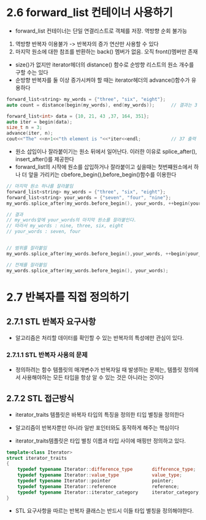 # 2.6 forward_list<T> 컨테이너 사용하기
- forward_list 컨테이너는 단일 연결리스트로 객체를 저장. 역방향 순회 불가능
 1. 역방향 반복자 이용불가 -> 반복자의 증가 연산만 사용할 수 있다
 2. 마지막 원소에 대한 참조를 반환하는 back() 멤버가 없음. 오직 front()멤버만 존재
- size()가 없지만 iterator헤더의 distance() 함수로 순방향 리스트의 원소 개수를 구할 수는 있다
- 순방향 반복자를 둘 이상 증가시켜야 할 때는 iterator헤더의 advance()함수가 유용하다
```C++
forward_list<string> my_words = {"three", "six", "eight"};
auto count = distance(begin(my_words), end(my_words));      // 결과는 3

forward_list<int> data = {10, 21, 43 ,37, 164, 351};
auto iter = begin(data);
size_t n = 3;
advance(iter, n);
cout<<"The" <<n+1<<"th element is "<<*iter<<endl;           // 37 출력
```
- 원소 삽입이나 잘라붙이기는 원소 뒤에서 일어난다. 이러한 이유로 splice_after(), insert_after()를 제공한다
- forward_list의 시작에 원소를 삽입하거나 잘라붙이고 싶을때는 첫번쨰원소에서 하나 더 앞을 가리키는 cbefore_begin(),before_begin()함수를 이용한다
```C++
// 마지막 원소 하나를 잘라붙임
forward_list<string> my_words = {"three", "six", "eight"};
forward_list<string> your_words = {"seven", "four", "nine"};
my_words.splice_after(my_words.before_begin(), your_words, ++begin(your_words));

// 결과
// my_words앞에 your_words의 마지막 원소를 잘라붙인다.
// 따라서 my_words : nine, three, six, eight
// your_words : seven, four


// 범위를 잘라붙임
my_words.splice_after(my_words.before_begin(),your_words, ++begin(your_words), end(your_words));

// 전체를 잘라붙임
my_words.splice_after(my_words.before_begin(), your_words);

```

# 2.7 반복자를 직접 정의하기
## 2.7.1 STL 반복자 요구사항
- 알고리즘은 처리할 데이터를 확인할 수 있는 반복자의 특성에만 관심이 있다. 
### 2.7.1.1 STL 반복자 사용의 문제
- 정의하려는 함수 템플릿의 매개변수가 반복자일 때 발생하는 문제는, 템플릿 정의에서 사용해야하는 모든 타입을 항상 알 수 있는 것은 아니라는 것이다

## 2.7.2 STL 접근방식
- iterator_traits 템플릿은 바복자 타입의 특징을 정의한 티입 별칭을 정의한다
- 알고리즘이 반복자뿐만 아니라 일반 포인터와도 동작하게 해주는 핵심이다

- iterator_traits템플릿은 타입 별칭 이름과 타입 사이에 매핑만 정의하고 있다.
```C++
template<class Iterator>
struct iterator_traits
{
    typedef typename Iterator::difference_type       difference_type;
    typedef typename Iterator::value_type            value_type;
    typedef typename Iterator::pointer               pointer;
    typedef typename Iterator::reference             reference;
    typedef typename Iterator::iterator_category     iterator_category;
}
```
- STL 요구사항을 따르는 반복자 클래스는 반드시 이들 타입 별칭을 정의해야한다. 
